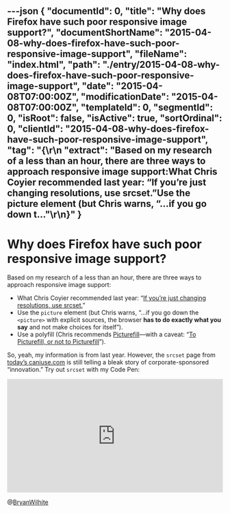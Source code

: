 ---json
{
  "documentId": 0,
  "title": "Why does Firefox have such poor responsive image support?",
  "documentShortName": "2015-04-08-why-does-firefox-have-such-poor-responsive-image-support",
  "fileName": "index.html",
  "path": "./entry/2015-04-08-why-does-firefox-have-such-poor-responsive-image-support",
  "date": "2015-04-08T07:00:00Z",
  "modificationDate": "2015-04-08T07:00:00Z",
  "templateId": 0,
  "segmentId": 0,
  "isRoot": false,
  "isActive": true,
  "sortOrdinal": 0,
  "clientId": "2015-04-08-why-does-firefox-have-such-poor-responsive-image-support",
  "tag": "{\r\n  \"extract\": \"Based on my research of a less than an hour, there are three ways to approach responsive image support:What Chris Coyier recommended last year: “If you’re just changing resolutions, use srcset.”Use the picture element (but Chris warns, “…if you go down t...\"\r\n}"
}
---

# Why does Firefox have such poor responsive image support?

Based on my research of a less than an hour, there are three ways to approach responsive image support:

* What Chris Coyier recommended last year: “[If you’re just changing resolutions, use srcset.](https://css-tricks.com/responsive-images-youre-just-changing-resolutions-use-srcset/)”
* Use the `picture` element (but Chris warns, “…if you go down the `<picture>` with explicit sources, the browser **has to do exactly what you say** and not make choices for itself”).
* Use a polyfill (Chris recommends [Picturefill](http://scottjehl.github.io/picturefill/)—with a caveat: “[To Picturefill, or not to Picturefill](http://www.filamentgroup.com/lab/to-picturefill.html)”).

So, yeah, my information is from last year. However, the `srcset` page from [today’s caniuse.com](https://caniuse.com/#feat=srcset) is still telling a bleak story of corporate-sponsored “innovation.” Try out `srcset` with my Code Pen:

<!-- cSpell:disable -->
<iframe height="265" style="width: 100%;" scrolling="no" title="img srcset with Picturefill" src="https://codepen.io/rasx/embed/Ggbgxw?height=265&theme-id=0&default-tab=html,result" frameborder="no" allowtransparency="true" allowfullscreen="true">
See the Pen <a href='https://codepen.io/rasx/pen/Ggbgxw'>img srcset with Picturefill</a> by Bryan Wilhite
  (<a href='https://codepen.io/rasx'>@rasx</a>) on <a href='https://codepen.io'>CodePen</a>.
</iframe>
<!-- cSpell:enable -->

@[BryanWilhite](https://twitter.com/BryanWilhite)

